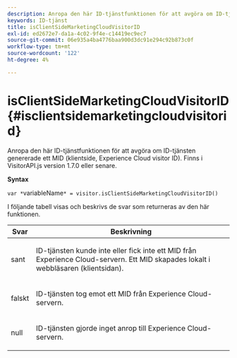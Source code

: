 ```yaml
---
description: Anropa den här ID-tjänstfunktionen för att avgöra om ID-tjänsten genererade ett MID (klientside, Experience Cloud visitor ID). Finns i VisitorAPI.js version 1.7.0 eller senare.
keywords: ID-tjänst
title: isClientSideMarketingCloudVisitorID
exl-id: ed2672e7-da1a-4c02-9f4e-c14419ec9ec7
source-git-commit: 06e935a4ba4776baa900d3dc91e294c92b873c0f
workflow-type: tm+mt
source-wordcount: '122'
ht-degree: 4%

---
```


# isClientSideMarketingCloudVisitorID{#isclientsidemarketingcloudvisitorid}

Anropa den här ID-tjänstfunktionen för att avgöra om ID-tjänsten genererade ett MID (klientside, Experience Cloud visitor ID). Finns i VisitorAPI.js version 1.7.0 eller senare.

**Syntax**

`var *`variableName`* = visitor.isClientSideMarketingCloudVisitorID()`

I följande tabell visas och beskrivs de svar som returneras av den här funktionen.

<table id="table_5D08A5DD6FD04F94818B0E8B790D3136"> 
 <thead> 
  <tr> 
   <th colname="col1" class="entry"> Svar </th> 
   <th colname="col2" class="entry"> Beskrivning </th> 
  </tr> 
 </thead>
 <tbody> 
  <tr> 
   <td colname="col1"> <p> <span class="codeph"> sant</span> </p> </td> 
   <td colname="col2"> <p>ID-tjänsten kunde inte eller fick inte ett MID från Experience Cloud<span class="keyword">-servern. </span> Ett MID skapades lokalt i webbläsaren (klientsidan). </p> </td> 
  </tr> 
  <tr> 
   <td colname="col1"> <p> <span class="codeph"> falskt</span> </p> </td> 
   <td colname="col2"> <p>ID-tjänsten tog emot ett MID från Experience Cloud<span class="keyword">-servern.</span> </p> </td> 
  </tr> 
  <tr> 
   <td colname="col1"> <p> <span class="codeph"> null</span> </p> </td> 
   <td colname="col2"> <p>ID-tjänsten gjorde inget anrop till Experience Cloud<span class="keyword">-servern.</span> </p> </td> 
  </tr> 
 </tbody> 
</table>
